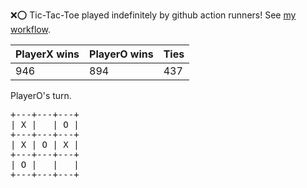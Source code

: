 :x::o: Tic-Tac-Toe played indefinitely by github action runners! See [my workflow](.github/workflows/play.yaml).

|PlayerX wins|PlayerO wins|Ties|
|-|-|-|
|946|894|437|

PlayerO's turn.

<pre>
+---+---+---+
| X |   | O |
+---+---+---+
| X | O | X |
+---+---+---+
| O |   |   |
+---+---+---+
</pre>